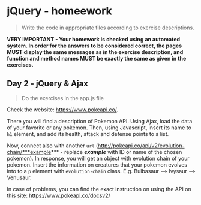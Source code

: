 # jQuery - homeework

> Write the code in appropriate files according to exercise descriptions.

**VERY IMPORTANT - Your homework is checked using an automated system. In order for the answers to be considered correct, the pages MUST display the same messages as in the exercise description, and function and method names MUST be exactly the same as given in the exercises.**

## Day 2 - jQuery & Ajax
> Do the exercises in the app.js file

Check the website: https://www.pokeapi.co/.

There you will find a description of Pokemon API. Using Ajax, load the data of your favorite or any pokemon. Then, using Javascript, insert its name to ```h1``` element, and add its health, attack and defense points to a list.

Now, connect also with another ```url``` (http://pokeapi.co/api/v2/evolution-chain/***example*** - replace ***example*** with ID or name of the chosen pokemon). In response, you will get an object with evolution chain of your pokemon.
Insert the information on creatures that your pokemon evolves into to a ```p``` element with ```evolution-chain``` class.
E.g. Bulbasaur --> Ivysaur --> Venusaur.

In case of problems, you can find the exact instruction on using the API on this site: https://www.pokeapi.co/docsv2/
